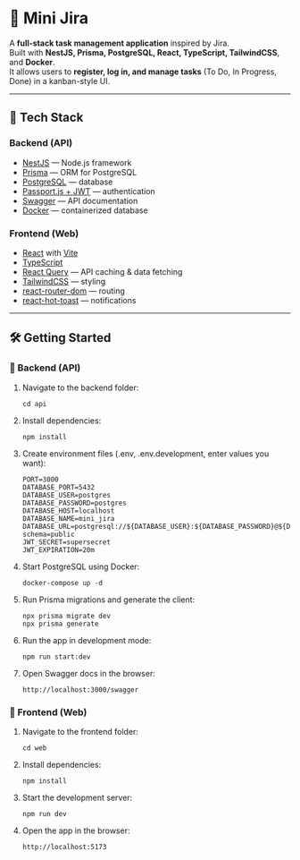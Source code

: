 # 📝 Mini Jira

A **full-stack task management application** inspired by Jira.  
Built with **NestJS, Prisma, PostgreSQL, React, TypeScript, TailwindCSS**, and **Docker**.  
It allows users to **register, log in, and manage tasks** (To Do, In Progress, Done) in a kanban-style UI.

---

## 🚀 Tech Stack

### Backend (API)

- [NestJS](https://nestjs.com/) — Node.js framework
- [Prisma](https://www.prisma.io/) — ORM for PostgreSQL
- [PostgreSQL](https://www.postgresql.org/) — database
- [Passport.js + JWT](http://www.passportjs.org/) — authentication
- [Swagger](https://swagger.io/) — API documentation
- [Docker](https://www.docker.com/) — containerized database

### Frontend (Web)

- [React](https://react.dev/) with [Vite](https://vitejs.dev/)
- [TypeScript](https://www.typescriptlang.org/)
- [React Query](https://tanstack.com/query/latest) — API caching & data fetching
- [TailwindCSS](https://tailwindcss.com/) — styling
- [react-router-dom](https://reactrouter.com/) — routing
- [react-hot-toast](https://react-hot-toast.com/) — notifications

---

## 🛠️ Getting Started

### 📌 Backend (API)

1. Navigate to the backend folder:

   ```
   cd api
   ```

2. Install dependencies:

   ```
   npm install
   ```

3. Create environment files (.env, .env.development, enter values you want):

   ```
   PORT=3000
   DATABASE_PORT=5432
   DATABASE_USER=postgres
   DATABASE_PASSWORD=postgres
   DATABASE_HOST=localhost
   DATABASE_NAME=mini_jira
   DATABASE_URL=postgresql://${DATABASE_USER}:${DATABASE_PASSWORD}@${DATABASE_HOST}:${DATABASE_PORT}/${DATABASE_NAME}?schema=public
   JWT_SECRET=supersecret
   JWT_EXPIRATION=20m
   ```

4. Start PostgreSQL using Docker:

   ```
   docker-compose up -d
   ```

5. Run Prisma migrations and generate the client:

   ```
   npx prisma migrate dev
   npx prisma generate
   ```

6. Run the app in development mode:

   ```
   npm run start:dev
   ```

7. Open Swagger docs in the browser:
   ```
   http://localhost:3000/swagger
   ```

### 📌 Frontend (Web)

1. Navigate to the frontend folder:

   ```
   cd web
   ```

2. Install dependencies:

   ```
   npm install
   ```

3. Start the development server:

   ```
   npm run dev
   ```

4. Open the app in the browser:

   ```
   http://localhost:5173
   ```
